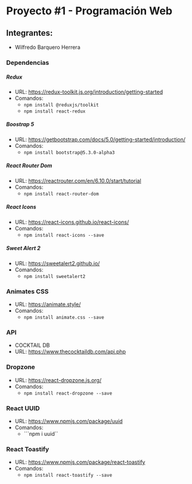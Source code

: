 # Proyecto #1 - Programación Web

## Integrantes: 
* Wilfredo Barquero Herrera

### Dependencias
##### Redux
* URL: https://redux-toolkit.js.org/introduction/getting-started
* Comandos:
   - ```npm install @reduxjs/toolkit```
   - ```npm install react-redux```
##### Boostrap 5
* URL: https://getbootstrap.com/docs/5.0/getting-started/introduction/
* Comandos:
   - ```npm install bootstrap@5.3.0-alpha3```

##### React Router Dom
* URL: https://reactrouter.com/en/6.10.0/start/tutorial
* Comandos:
   - ```npm install react-router-dom```

##### React Icons
* URL: https://react-icons.github.io/react-icons/
* Comandos:
   - ```npm install react-icons --save```

##### Sweet Alert 2
* URL: https://sweetalert2.github.io/
* Comandos:
   - ```npm install sweetalert2```

### Animates CSS
* URL: https://animate.style/
* Comandos:
   - ```npm install animate.css --save```
   
### API 
* COCKTAIL DB
* URL: https://www.thecocktaildb.com/api.php

### Dropzone
* URL: https://react-dropzone.js.org/
* Comandos:
   - ```npm install react-dropzone --save```

### React UUID
* URL: https://www.npmjs.com/package/uuid
* Comandos:
   - ```npm i uuid``


### React Toastify
* URL: https://www.npmjs.com/package/react-toastify
* Comandos:
   - ```npm install react-toastify --save```
